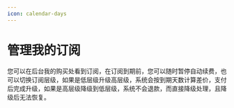 ```yaml
---
icon: calendar-days
---
```


# 管理我的订阅

您可以在后台我的购买处看到订阅，在订阅到期前，您可以随时暂停自动续费，也可以切换订阅层级，如果是低层级升级高层级，系统会按到期天数计算差价，支付后完成升级，如果是高层级降级到低层级，系统不会退款，而直接降级处理，且降级后无法恢复。
